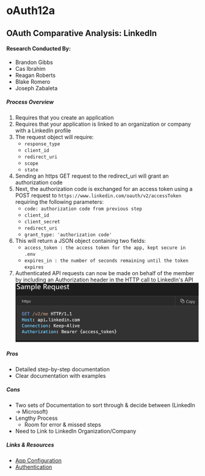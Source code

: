 # oAuth12a

## OAuth Comparative Analysis: LinkedIn

#### Research Conducted By:
* Brandon Gibbs
* Cas Ibrahim
* Reagan Roberts
* Blake Romero
* Joseph Zabaleta

##### Process Overview
1. Requires that you create an application
2. Requires that your application is linked to an organization or company with a LinkedIn profile
3. The request object will require:
    * `response_type`
    * `client_id`
    * `redirect_uri`
    * `scope`
    * `state`
4. Sending an https GET request to the redirect_uri will grant an authorization code
5. Next, the authorization code is exchanged for an access token using a POST request to `https://www.linkedin.com/oauth/v2/accessToken` requiring the following parameters:
    * `code: authorization code from previous step`
    * `client_id`
    * `client_secret`
    * `redirect_uri`
    * `grant_type: 'authorization code'`
6. This will return a JSON object containing two fields: 
    * `access_token : the access token for the app, kept secure in .env`
    * `expires_in : the number of seconds remaining until the token expires`
7. Authenticated API requests can now be made on behalf of the member by including an Authorization header in the HTTP call to LinkedIn's API
![sampleReq](assets/samplereq.png)

##### Pros
  * Detailed step-by-step documentation
  * Clear documentation with examples

##### Cons
  * Two sets of Documentation to sort through & decide between (LinkedIn -> Microsoft)
  * Lengthy Process
    * Room for error & missed steps
  * Need to Link to LinkedIn Organization/Company

##### Links & Resources
  * [App Configuration](https://developer.linkedin.com/docs/v2/oauth2-client-credentials-flow)
  * [Authentication](https://docs.microsoft.com/en-us/linkedin/shared/authentication/authentication?context=linkedin/consumer/context)
